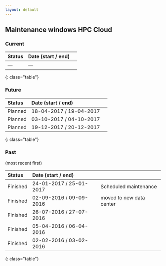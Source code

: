 ```yaml
---
layout: default
---
```


## Maintenance windows HPC Cloud

### Current

|   Status    |   Date (start / end)        |   |
|:------------|:----------------------------|:--|
|   &mdash;   |   &mdash;   |   |
{: class="table"}

### Future

|   Status    |   Date (start / end)        |   |
|:------------|:----------------------------|:--|
|   Planned   |   18-04-2017 / 19-04-2017   |   |
|   Planned   |   03-10-2017 / 04-10-2017   |   |
|   Planned   |   19-12-2017 / 20-12-2017   |   |
{: class="table"}

### Past

(most recent first)

|   Status    |   Date (start / end)        |   |
|:------------|:----------------------------|:--|
|   Finished  |   24-01-2017 / 25-01-2017   | Scheduled maintenance  |
|   Finished  |   02-09-2016 / 09-09-2016   | moved to new data center |
|   Finished  |   26-07-2016 / 27-07-2016   |   |
|   Finished  |   05-04-2016 / 06-04-2016   |   |
|   Finished  |   02-02-2016 / 03-02-2016   |   |
{: class="table"}
